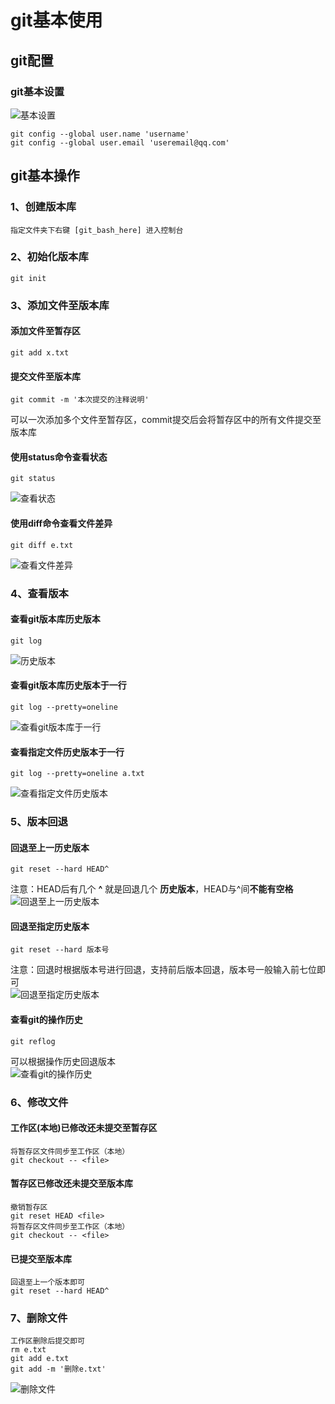 # git基本使用

## git配置

### git基本设置

![基本设置](https://wumeng-figurebed.oss-cn-shanghai.aliyuncs.com/images/2022-01-18-09-54-41.png)  

    git config --global user.name 'username'
    git config --global user.email 'useremail@qq.com'  

## git基本操作  

### 1、创建版本库

    指定文件夹下右键 [git_bash_here] 进入控制台  

### 2、初始化版本库  

    git init  

### 3、添加文件至版本库  
  
#### 添加文件至暂存区  

    git add x.txt  

#### 提交文件至版本库  

    git commit -m '本次提交的注释说明'  

可以一次添加多个文件至暂存区，commit提交后会将暂存区中的所有文件提交至版本库  

#### 使用**status**命令查看状态  

    git status  

![查看状态](https://wumeng-figurebed.oss-cn-shanghai.aliyuncs.com/images/2022-01-18-14-24-23.png)  

#### 使用**diff**命令查看文件差异  

    git diff e.txt  

![查看文件差异](https://wumeng-figurebed.oss-cn-shanghai.aliyuncs.com/images/2022-01-18-14-29-31.png)

### 4、查看版本  

#### 查看git版本库历史版本  

    git log  

![历史版本](https://wumeng-figurebed.oss-cn-shanghai.aliyuncs.com/images/2022-01-18-14-32-01.png)  

#### 查看git版本库历史版本于一行  

    git log --pretty=oneline 

![查看git版本库于一行](https://wumeng-figurebed.oss-cn-shanghai.aliyuncs.com/images/2022-01-18-14-35-09.png)  

#### 查看指定文件历史版本于一行  

    git log --pretty=oneline a.txt  

![查看指定文件历史版本](https://wumeng-figurebed.oss-cn-shanghai.aliyuncs.com/images/2022-01-18-14-37-18.png)  

### 5、版本回退  

#### 回退至上一历史版本  

    git reset --hard HEAD^  

注意：HEAD后有几个 **^** 就是回退几个 **历史版本**，HEAD与^间**不能有空格**  
![回退至上一历史版本](https://wumeng-figurebed.oss-cn-shanghai.aliyuncs.com/images/2022-01-18-14-49-11.png)  

#### 回退至指定历史版本  

    git reset --hard 版本号  
注意：回退时根据版本号进行回退，支持前后版本回退，版本号一般输入前七位即可  
![回退至指定历史版本](https://wumeng-figurebed.oss-cn-shanghai.aliyuncs.com/images/2022-01-18-14-52-52.png)  

#### 查看git的操作历史  

    git reflog  
可以根据操作历史回退版本  
![查看git的操作历史](https://wumeng-figurebed.oss-cn-shanghai.aliyuncs.com/images/2022-01-18-14-56-56.png)  

### 6、修改文件  

#### 工作区(本地)已修改还未提交至暂存区  

    将暂存区文件同步至工作区（本地）
    git checkout -- <file> 

#### 暂存区已修改还未提交至版本库  

    撤销暂存区
    git reset HEAD <file>  
    将暂存区文件同步至工作区（本地）
    git checkout -- <file>  

#### 已提交至版本库  

    回退至上一个版本即可
    git reset --hard HEAD^  

### 7、删除文件  

    工作区删除后提交即可  
    rm e.txt
    git add e.txt
    git add -m '删除e.txt'
![删除文件](https://wumeng-figurebed.oss-cn-shanghai.aliyuncs.com/images/2022-01-18-15-42-00.png)  
